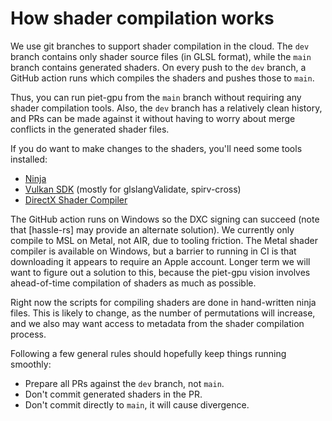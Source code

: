 # How shader compilation works

We use git branches to support shader compilation in the cloud. The `dev` branch contains only shader source files (in GLSL format), while the `main` branch contains generated shaders. On every push to the `dev` branch, a GitHub action runs which compiles the shaders and pushes those to `main`.

Thus, you can run piet-gpu from the `main` branch without requiring any shader compilation tools. Also, the `dev` branch has a relatively clean history, and PRs can be made against it without having to worry about merge conflicts in the generated shader files.

If you do want to make changes to the shaders, you'll need some tools installed:

* [Ninja]
* [Vulkan SDK] (mostly for glslangValidate, spirv-cross)
* [DirectX Shader Compiler][DXC]

The GitHub action runs on Windows so the DXC signing can succeed (note that [hassle-rs] may provide an alternate solution). We currently only compile to MSL on Metal, not AIR, due to tooling friction. The Metal shader compiler is available on Windows, but a barrier to running in CI is that downloading it appears to require an Apple account. Longer term we will want to figure out a solution to this, because the piet-gpu vision involves ahead-of-time compilation of shaders as much as possible.

Right now the scripts for compiling shaders are done in hand-written ninja files. This is likely to change, as the number of permutations will increase, and we also may want access to metadata from the shader compilation process.

Following a few general rules should hopefully keep things running smoothly:

* Prepare all PRs against the `dev` branch, not `main`.
* Don't commit generated shaders in the PR.
* Don't commit directly to `main`, it will cause divergence.

[Ninja]: https://ninja-build.org/
[Vulkan SDK]: https://www.lunarg.com/vulkan-sdk/
[DXC]: https://github.com/microsoft/DirectXShaderCompiler
